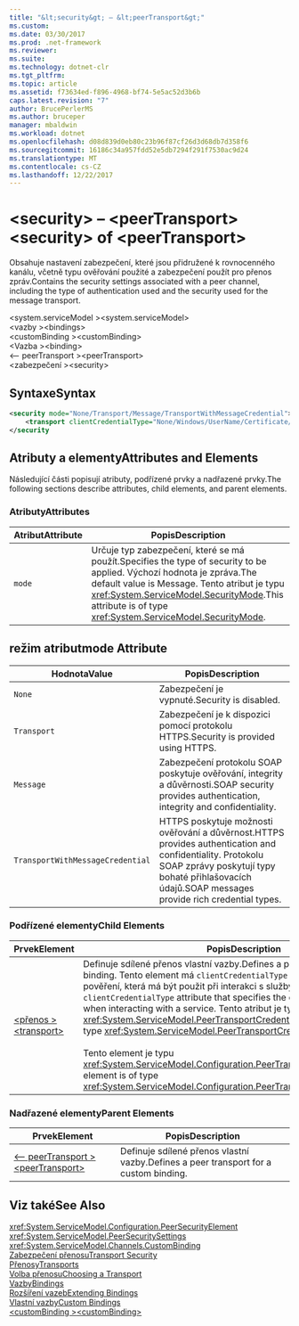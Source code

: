 ```yaml
---
title: "&lt;security&gt; – &lt;peerTransport&gt;"
ms.custom: 
ms.date: 03/30/2017
ms.prod: .net-framework
ms.reviewer: 
ms.suite: 
ms.technology: dotnet-clr
ms.tgt_pltfrm: 
ms.topic: article
ms.assetid: f73634ed-f896-4968-bf74-5e5ac52d3b6b
caps.latest.revision: "7"
author: BrucePerlerMS
ms.author: bruceper
manager: mbaldwin
ms.workload: dotnet
ms.openlocfilehash: d08d839d0eb80c23b96f87cf26d3d68db7d358f6
ms.sourcegitcommit: 16186c34a957fdd52e5db7294f291f7530ac9d24
ms.translationtype: MT
ms.contentlocale: cs-CZ
ms.lasthandoff: 12/22/2017
---
```

# <a name="ltsecuritygt-of-ltpeertransportgt"></a><span data-ttu-id="6d444-102">&lt;security&gt; – &lt;peerTransport&gt;</span><span class="sxs-lookup"><span data-stu-id="6d444-102">&lt;security&gt; of &lt;peerTransport&gt;</span></span>
<span data-ttu-id="6d444-103">Obsahuje nastavení zabezpečení, které jsou přidružené k rovnocenného kanálu, včetně typu ověřování použité a zabezpečení použít pro přenos zpráv.</span><span class="sxs-lookup"><span data-stu-id="6d444-103">Contains the security settings associated with a peer channel, including the type of authentication used and the security used for the message transport.</span></span>  
  
 <span data-ttu-id="6d444-104">\<system.serviceModel ></span><span class="sxs-lookup"><span data-stu-id="6d444-104">\<system.serviceModel></span></span>  
<span data-ttu-id="6d444-105">\<vazby ></span><span class="sxs-lookup"><span data-stu-id="6d444-105">\<bindings></span></span>  
<span data-ttu-id="6d444-106">\<customBinding ></span><span class="sxs-lookup"><span data-stu-id="6d444-106">\<customBinding></span></span>  
<span data-ttu-id="6d444-107">\<Vazba ></span><span class="sxs-lookup"><span data-stu-id="6d444-107">\<binding></span></span>  
<span data-ttu-id="6d444-108">\<– peerTransport ></span><span class="sxs-lookup"><span data-stu-id="6d444-108">\<peerTransport></span></span>  
<span data-ttu-id="6d444-109">\<zabezpečení ></span><span class="sxs-lookup"><span data-stu-id="6d444-109">\<security></span></span>  
  
## <a name="syntax"></a><span data-ttu-id="6d444-110">Syntaxe</span><span class="sxs-lookup"><span data-stu-id="6d444-110">Syntax</span></span>  
  
```xml  
<security mode="None/Transport/Message/TransportWithMessageCredential">  
    <transport clientCredentialType="None/Windows/UserName/Certificate/CardSpace" />  
</security  
```  
  
## <a name="attributes-and-elements"></a><span data-ttu-id="6d444-111">Atributy a elementy</span><span class="sxs-lookup"><span data-stu-id="6d444-111">Attributes and Elements</span></span>  
 <span data-ttu-id="6d444-112">Následující části popisují atributy, podřízené prvky a nadřazené prvky.</span><span class="sxs-lookup"><span data-stu-id="6d444-112">The following sections describe attributes, child elements, and parent elements.</span></span>  
  
### <a name="attributes"></a><span data-ttu-id="6d444-113">Atributy</span><span class="sxs-lookup"><span data-stu-id="6d444-113">Attributes</span></span>  
  
|<span data-ttu-id="6d444-114">Atribut</span><span class="sxs-lookup"><span data-stu-id="6d444-114">Attribute</span></span>|<span data-ttu-id="6d444-115">Popis</span><span class="sxs-lookup"><span data-stu-id="6d444-115">Description</span></span>|  
|---------------|-----------------|  
|`mode`|<span data-ttu-id="6d444-116">Určuje typ zabezpečení, které se má použít.</span><span class="sxs-lookup"><span data-stu-id="6d444-116">Specifies the type of security to be applied.</span></span> <span data-ttu-id="6d444-117">Výchozí hodnota je zpráva.</span><span class="sxs-lookup"><span data-stu-id="6d444-117">The default value is Message.</span></span> <span data-ttu-id="6d444-118">Tento atribut je typu <xref:System.ServiceModel.SecurityMode>.</span><span class="sxs-lookup"><span data-stu-id="6d444-118">This attribute is of type <xref:System.ServiceModel.SecurityMode>.</span></span>|  
  
## <a name="mode-attribute"></a><span data-ttu-id="6d444-119">režim atribut</span><span class="sxs-lookup"><span data-stu-id="6d444-119">mode Attribute</span></span>  
  
|<span data-ttu-id="6d444-120">Hodnota</span><span class="sxs-lookup"><span data-stu-id="6d444-120">Value</span></span>|<span data-ttu-id="6d444-121">Popis</span><span class="sxs-lookup"><span data-stu-id="6d444-121">Description</span></span>|  
|-----------|-----------------|  
|`None`|<span data-ttu-id="6d444-122">Zabezpečení je vypnuté.</span><span class="sxs-lookup"><span data-stu-id="6d444-122">Security is disabled.</span></span>|  
|`Transport`|<span data-ttu-id="6d444-123">Zabezpečení je k dispozici pomocí protokolu HTTPS.</span><span class="sxs-lookup"><span data-stu-id="6d444-123">Security is provided using HTTPS.</span></span>|  
|`Message`|<span data-ttu-id="6d444-124">Zabezpečení protokolu SOAP poskytuje ověřování, integrity a důvěrnosti.</span><span class="sxs-lookup"><span data-stu-id="6d444-124">SOAP security provides authentication, integrity and confidentiality.</span></span>|  
|`TransportWithMessageCredential`|<span data-ttu-id="6d444-125">HTTPS poskytuje možnosti ověřování a důvěrnost.</span><span class="sxs-lookup"><span data-stu-id="6d444-125">HTTPS provides authentication and confidentiality.</span></span> <span data-ttu-id="6d444-126">Protokolu SOAP zprávy poskytují typy bohaté přihlašovacích údajů.</span><span class="sxs-lookup"><span data-stu-id="6d444-126">SOAP messages provide rich credential types.</span></span>|  
  
### <a name="child-elements"></a><span data-ttu-id="6d444-127">Podřízené elementy</span><span class="sxs-lookup"><span data-stu-id="6d444-127">Child Elements</span></span>  
  
|<span data-ttu-id="6d444-128">Prvek</span><span class="sxs-lookup"><span data-stu-id="6d444-128">Element</span></span>|<span data-ttu-id="6d444-129">Popis</span><span class="sxs-lookup"><span data-stu-id="6d444-129">Description</span></span>|  
|-------------|-----------------|  
|[<span data-ttu-id="6d444-130">\<přenos ></span><span class="sxs-lookup"><span data-stu-id="6d444-130">\<transport></span></span>](../../../../../docs/framework/configure-apps/file-schema/wcf/transport-of-peertransport.md)|<span data-ttu-id="6d444-131">Definuje sdílené přenos vlastní vazby.</span><span class="sxs-lookup"><span data-stu-id="6d444-131">Defines a peer transport for a custom binding.</span></span> <span data-ttu-id="6d444-132">Tento element má `clientCredentialType` atribut, který určuje pověření, která má být použit při interakci s služby.</span><span class="sxs-lookup"><span data-stu-id="6d444-132">This element has a `clientCredentialType` attribute that specifies the credentials to be used when interacting with a service.</span></span> <span data-ttu-id="6d444-133">Tento atribut je typu <xref:System.ServiceModel.PeerTransportCredentialType>.</span><span class="sxs-lookup"><span data-stu-id="6d444-133">This attribute is of type <xref:System.ServiceModel.PeerTransportCredentialType>.</span></span><br /><br /> <span data-ttu-id="6d444-134">Tento element je typu <xref:System.ServiceModel.Configuration.PeerTransportSecurityElement>.</span><span class="sxs-lookup"><span data-stu-id="6d444-134">This element is of type <xref:System.ServiceModel.Configuration.PeerTransportSecurityElement>.</span></span>|  
  
### <a name="parent-elements"></a><span data-ttu-id="6d444-135">Nadřazené elementy</span><span class="sxs-lookup"><span data-stu-id="6d444-135">Parent Elements</span></span>  
  
|<span data-ttu-id="6d444-136">Prvek</span><span class="sxs-lookup"><span data-stu-id="6d444-136">Element</span></span>|<span data-ttu-id="6d444-137">Popis</span><span class="sxs-lookup"><span data-stu-id="6d444-137">Description</span></span>|  
|-------------|-----------------|  
|[<span data-ttu-id="6d444-138">\<– peerTransport ></span><span class="sxs-lookup"><span data-stu-id="6d444-138">\<peerTransport></span></span>](../../../../../docs/framework/configure-apps/file-schema/wcf/peertransport.md)|<span data-ttu-id="6d444-139">Definuje sdílené přenos vlastní vazby.</span><span class="sxs-lookup"><span data-stu-id="6d444-139">Defines a peer transport for a custom binding.</span></span>|  
  
## <a name="see-also"></a><span data-ttu-id="6d444-140">Viz také</span><span class="sxs-lookup"><span data-stu-id="6d444-140">See Also</span></span>  
 <xref:System.ServiceModel.Configuration.PeerSecurityElement>  
 <xref:System.ServiceModel.PeerSecuritySettings>  
 <xref:System.ServiceModel.Channels.CustomBinding>  
 [<span data-ttu-id="6d444-141">Zabezpečení přenosu</span><span class="sxs-lookup"><span data-stu-id="6d444-141">Transport Security</span></span>](../../../../../docs/framework/wcf/feature-details/transport-security.md)  
 [<span data-ttu-id="6d444-142">Přenosy</span><span class="sxs-lookup"><span data-stu-id="6d444-142">Transports</span></span>](../../../../../docs/framework/wcf/feature-details/transports.md)  
 [<span data-ttu-id="6d444-143">Volba přenosu</span><span class="sxs-lookup"><span data-stu-id="6d444-143">Choosing a Transport</span></span>](../../../../../docs/framework/wcf/feature-details/choosing-a-transport.md)  
 [<span data-ttu-id="6d444-144">Vazby</span><span class="sxs-lookup"><span data-stu-id="6d444-144">Bindings</span></span>](../../../../../docs/framework/wcf/bindings.md)  
 [<span data-ttu-id="6d444-145">Rozšíření vazeb</span><span class="sxs-lookup"><span data-stu-id="6d444-145">Extending Bindings</span></span>](../../../../../docs/framework/wcf/extending/extending-bindings.md)  
 [<span data-ttu-id="6d444-146">Vlastní vazby</span><span class="sxs-lookup"><span data-stu-id="6d444-146">Custom Bindings</span></span>](../../../../../docs/framework/wcf/extending/custom-bindings.md)  
 [<span data-ttu-id="6d444-147">\<customBinding ></span><span class="sxs-lookup"><span data-stu-id="6d444-147">\<customBinding></span></span>](../../../../../docs/framework/configure-apps/file-schema/wcf/custombinding.md)
